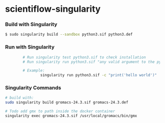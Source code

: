 # scientiflow-singularity

### Build with Singularity

```bash
$ sudo singularity build --sandbox python3.sif python3.def
```

### Run with Singularity

```bash
        # Run singularity test python3.sif to check installation
        # Run singularity run python3.sif "any valid argument to the python interpreter"

        # Example:
                singularity run python3.sif -c "print('hello world')"    #inline execution
```

### Singularity Commands

```bash
# build with:
sudo singularity build gromacs-24.3.sif gromacs-24.3.def

# Todo add gmx to path inside the docker container
singularity exec gromacs-24.3.sif /usr/local/gromacs/bin/gmx
```
